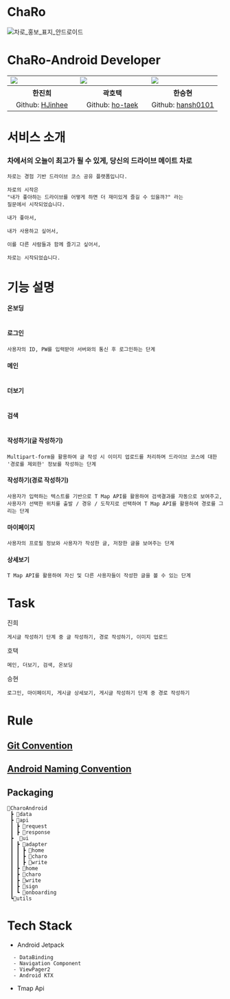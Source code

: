# ChaRo
![차로_홍보_표지_안드로이드](https://user-images.githubusercontent.com/53166299/124790650-4cadc380-df86-11eb-97bd-1cc08e2f1bba.png)

# ChaRo-Android Developer
<table align="center" style = "table-layout: auto; width: 100%; table-layout: fixed;">
  <colgroup>
    <col style="width:33%"/>
    <col style="width:34%"/>
    <col style="width:33%"/>
  </colgroup>
  <tr>
    <td>
      <img src= "https://user-images.githubusercontent.com/53166299/124790932-90083200-df86-11eb-9000-548b8872511d.png"/> 
    </td>
    <td>
      <img src="https://user-images.githubusercontent.com/53166299/124791483-0efd6a80-df87-11eb-8b3c-b6ebc28aab29.png"/> 
    </td>
    <td>
      <img src="https://user-images.githubusercontent.com/53166299/124790923-8da5d800-df86-11eb-94bb-560e98d92726.png"/> 
    </td>
  </tr>
  <tr>
    <th align="center">한진희</th>
    <th align="center">곽호택</th>
    <th align="center">한승현</th>
  </tr>
  <tr>
    <td align="center">
     Github: <a href="https://github.com/HJinhee">HJinhee</a>
    </td>
    <td align="center">
     Github: <a href="https://github.com/ho-taek">ho-taek</a>
    </td>
    <td align="center">
     Github: <a href="https://github.com/hansh0101">hansh0101</a>
    </td>
  </tr>
</table>

# 서비스 소개

### 차에서의 오늘이 최고가 될 수 있게, 당신의 드라이브 메이트 차로
```
차로는 경험 기반 드라이브 코스 공유 플랫폼입니다.

차로의 시작은 
"내가 좋아하는 드라이브를 어떻게 하면 더 재미있게 즐길 수 있을까?" 라는
질문에서 시작되었습니다. 

내가 좋아서,

내가 사용하고 싶어서,

이를 다른 사람들과 함께 즐기고 싶어서,

차로는 시작되었습니다.
```

# 기능 설명

#### 온보딩
```

```

#### 로그인
```
사용자의 ID, PW를 입력받아 서버와의 통신 후 로그인하는 단계
```

#### 메인
```

```

#### 더보기
```

```

#### 검색
```

```

#### 작성하기(글 작성하기)
```
Multipart-form을 활용하여 글 작성 시 이미지 업로드를 처리하며 드라이브 코스에 대한 '경로를 제외한' 정보를 작성하는 단계
```

#### 작성하기(경로 작성하기)
```
사용자가 입력하는 텍스트를 기반으로 T Map API를 활용하여 검색결과를 자동으로 보여주고, 사용자가 선택한 위치를 출발 / 경유 / 도착지로 선택하여 T Map API를 활용하여 경로를 그리는 단계
```

#### 마이페이지
```
사용자의 프로필 정보와 사용자가 작성한 글, 저장한 글을 보여주는 단계
```

#### 상세보기
```
T Map API를 활용하여 자신 및 다른 사용자들이 작성한 글을 볼 수 있는 단계
```

# Task
진희
```
게시글 작성하기 단계 중 글 작성하기, 경로 작성하기, 이미지 업로드
```
호택
```
메인, 더보기, 검색, 온보딩
```
승현
```
로그인, 마이페이지, 게시글 상세보기, 게시글 작성하기 단계 중 경로 작성하기
```
# Rule
## <a href="https://github.com/TeamChaRo/ChaRo-Android/blob/convention/Commit%20Message.md" >Git Convention</a>

## <a href="https://github.com/TeamChaRo/ChaRo-Android/blob/convention/Naming.md" >Android Naming Convention</a>

## Packaging

```
🚙CharoAndroid
 ┣ 📂data
 ┣ 📂api
 ┃ ┣ 📂request
 ┃ ┣ 📂response
 ┣  📂ui
 ┃ ┣ 📂adapter
 ┃ ┃ ┣ 📂home
 ┃ ┃ ┣ 📂charo
 ┃ ┃ ┣ 📂write
 ┃ ┣ 📂home
 ┃ ┣ 📂charo
 ┃ ┣ 📂write
 ┃ ┣ 📂sign
 ┃ ┗ 📂onboarding
 ┗📂utils
 ```


# Tech Stack
- Android Jetpack
<!--LifeCycle(ViewModel, LiveData, LifeCycleObserver) -->
```
  - DataBinding
  - Navigation Component
  - ViewPager2
  - Android KTX
  ```
- Tmap Api





